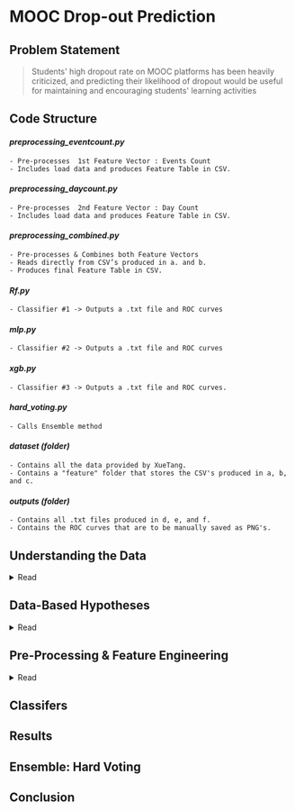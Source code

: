 # MOOC Drop-out Prediction
## Problem Statement
> Students' high dropout rate on MOOC platforms has been heavily criticized, and predicting their likelihood of dropout would be useful for maintaining and encouraging students' learning activities

## Code Structure
   
#### *preprocessing_eventcount.py* 
    - Pre-processes  1st Feature Vector : Events Count 
    - Includes load data and produces Feature Table in CSV.

####  *preprocessing_daycount.py* 
    - Pre-processes  2nd Feature Vector : Day Count 
    - Includes load data and produces Feature Table in CSV.

#### *preprocessing_combined.py*  
    - Pre-processes & Combines both Feature Vectors 
    - Reads directly from CSV’s produced in a. and b.
    - Produces final Feature Table in CSV.

#### *Rf.py* 
    - Classifier #1 -> Outputs a .txt file and ROC curves

#### *mlp.py* 
    - Classifier #2 -> Outputs a .txt file and ROC curves

#### *xgb.py* 
    - Classifier #3 -> Outputs a .txt file and ROC curves.

#### *hard_voting.py*  
    - Calls Ensemble method

#### *dataset (folder)* 
    - Contains all the data provided by XueTang.
    - Contains a "feature" folder that stores the CSV's produced in a, b, and c.

#### *outputs (folder)* 
    - Contains all .txt files produced in d, e, and f.
    - Contains the ROC curves that are to be manually saved as PNG's.		      	

## Understanding the Data
<details>
   <summary> Read </summary>
   
  - `Date.csv` : Gives us more information about the timespan of each course
  - `Object.csv` : Gives us more information about each module in a course 
  - `Enrollment_(train/test).csv` : User enrollment records
  - `Log_(train/test).csv` : Behavior Records
  - `True_train.csv` : Ground Truth about a dropout
   
</details>

## Data-Based Hypotheses
<details>
   <summary> Read </summary>
      
>Any student who completes a course would have more counts for each event i.e. watching more course videos, solving problems, participating in discussions etc. 

>Besides events, there is also the information of whether the student accessed the course in a server or a browser. This information was useful in terms of how a browser is more frequently used to watch videos and other interactive events compared to a server. Thus, I hypothesized that a student who spends more time in a browser would have a lower chance of dropping out of a course as well.
   
>Finally, the greater the number of active days (days where the student had events on a particular enrollment), the smaller the chance of a dropout, and vice versa.
   
![upload_1](https://user-images.githubusercontent.com/15091955/128627874-dc1e87a4-f0c6-4326-b40b-a3bbc83af263.png)
   

</details>

## Pre-Processing & Feature Engineering
<details>
   <summary> Read </summary>

   ### Feature Vector 1: Event Counts
  * In order to build this feature set, the data was grouped by the *enrollmend_id*. And then for each *enrollment_id*, each of the event-category counts were added.
   
   | Index  | Variable |
   | ------------- | ------------- |
   | 1  | # of problems solved  |
   | 2  | # of videos watched  |
   | 3  | # of access  |
   | 4  | # of wiki  |
   | 5  | # of discussions  |
   | 6  | # of navigations  |
   | 7  | # of page close  |
   | 8  | # of server connections  |
   | 9  | # of browser connections  |
   
   ### Feature Vector 2: Time Series & Day Counts
   ##### Handling Corrupt Data
  * Before engineering the next feature vector, I noticed that the *Enrollment Log* showed that students accessed some modules before they were even posted i.e. `enrollment_log` time stamp was before the start-date of a course module in `object.csv`. 
  * In order to solve this, I deleted those log instances so as to ensure that it did not affect the calculation of active days. It turned out that roughly 2% of the Enrollment ID’s (1570 out of 72395) had such corrupt log instances.
   
   ##### Building the Vector
   
   | Index  | Variable |
   | ------------- | ------------- |
   | 1  | last log time - first log time  |
   | 2  | # of effective study days  |
   | 3  | # events in start time-period of course   |
   | 4  | # events in middle time-period of course  |
   | 5  | # events in end time-period of course  |

  * The dataset was grouped by enrollment_id, then converted the time element into Dates after which it was easy to find the first and last date of the event for a specific user.
  * The courses' duration was divided into 3 equal time-spans: beginning, middle, and end. This information was useful to determine key user behaviors (eg. users that had some log record during the end period of a course were more likely to complete the course without a dropout, etc.)
   
   > Both feature vectors proved to give useful insight into the users' behaviors of dropout. As a result, the two vectors were combined to form a final feature vector with 14 Variables.
   
</details>

## Classifers
## Results
## Ensemble: Hard Voting
## Conclusion



